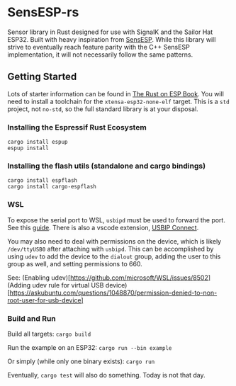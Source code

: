 # SensESP-rs

Sensor library in Rust designed for use with SignalK and the Sailor Hat ESP32.  Built with heavy inspiration from [SensESP](https://github.com/signalk/sensesp).
While this library will strive to eventually reach feature parity with the C++ SensESP implementation, it will not necessarily
follow the same patterns.

## Getting Started
Lots of starter information can be found in [The Rust on ESP Book](https://docs.esp-rs.org/book/).  You will need to install 
a toolchain for the `xtensa-esp32-none-elf` target.  This is a `std` project, not `no-std`, so the full standard library is
at your disposal.

### Installing the Espressif Rust Ecosystem
```
cargo install espup
espup install
```

### Installing the flash utils (standalone and cargo bindings)
```
cargo install espflash
cargo install cargo-espflash
```

### WSL
To expose the serial port to WSL, `usbipd` must be used to forward the port.  See this [guide](https://developer.espressif.com/blog/espressif-devkits-with-wsl2/).  There is also a vscode extension, [USBIP Connect](https://marketplace.visualstudio.com/items?itemName=thecreativedodo.usbip-connect).

You may also need to deal with permissions on the device, which is likely `/dev/ttyUSB0` after attaching with `usbipd`.  This can be
accomplished by using `udev` to add the device to the `dialout` group, adding the user to this group as well, and setting permissions to 660.

See:
(Enabling udev)[https://github.com/microsoft/WSL/issues/8502]
(Adding udev rule for virtual USB device)[https://askubuntu.com/questions/1048870/permission-denied-to-non-root-user-for-usb-device]

### Build and Run
Build all targets:
`cargo build`

Run the example on an ESP32: `cargo run --bin example`

Or simply (while only one binary exists): `cargo run`

Eventually, `cargo test` will also do something.  Today is not that day.